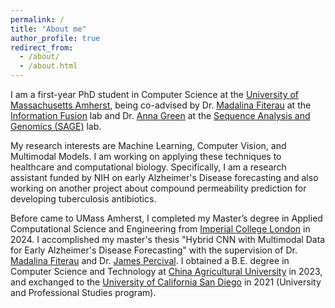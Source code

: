 ```yaml
---
permalink: /
title: "About me"
author_profile: true
redirect_from: 
  - /about/
  - /about.html
---
```


I am a first-year PhD student in Computer Science at the [University of Massachusetts Amherst](https://www.umass.edu/), being co-advised by Dr. [Madalina Fiterau](https://people.cs.umass.edu/~mfiterau/) at the [Information Fusion](https://groups.cs.umass.edu/infofusion/home/) lab and Dr. [Anna Green](https://sage.cs.umass.edu/author/anna-green/) at the [Sequence Analysis and Genomics (SAGE)](https://sage.cs.umass.edu/) lab.

My research interests are Machine Learning, Computer Vision, and Multimodal Models. I am working on applying these techniques to healthcare and computational biology. Specifically, I am a research assistant funded by NIH on early Alzheimer's Disease forecasting and also working on another project about compound permeability prediction for developing tuberculosis antibiotics.

Before came to UMass Amherst, I completed my Master’s degree in Applied Computational Science and Engineering from [Imperial College London](https://www.imperial.ac.uk/) in 2024. I accomplished my master's thesis "Hybrid CNN with Multimodal Data for Early Alzheimer's Disease Forecasting" with the supervision of Dr. [Madalina Fiterau](https://people.cs.umass.edu/~mfiterau/) and Dr. [James Percival](https://jrper.github.io/). I obtained a B.E. degree in Computer Science and Technology at [China Agricultural University](https://en.cau.edu.cn/) in 2023, and exchanged to the [University of California San Diego](https://ucsd.edu/) in 2021 (University and Professional Studies program).
